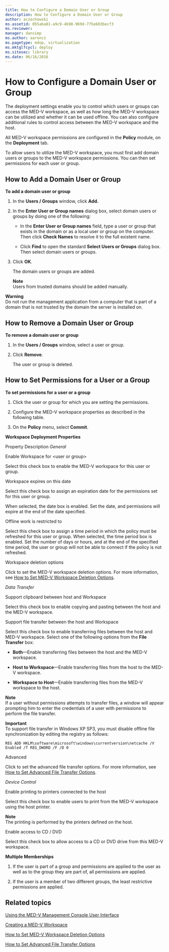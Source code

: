 ```yaml
---
title: How to Configure a Domain User or Group
description: How to Configure a Domain User or Group
author: aczechowski
ms.assetid: 055aba81-a9c9-4b98-969d-775e603becf3
ms.reviewer: 
manager: dansimp
ms.author: aaroncz
ms.pagetype: mdop, virtualization
ms.mktglfcycl: deploy
ms.sitesec: library
ms.date: 06/16/2016
---
```



# How to Configure a Domain User or Group


The deployment settings enable you to control which users or groups can access the MED-V workspace, as well as how long the MED-V workspace can be utilized and whether it can be used offline. You can also configure additional rules to control access between the MED-V workspace and the host.

All MED-V workspace permissions are configured in the **Policy** module, on the **Deployment** tab.

To allow users to utilize the MED-V workspace, you must first add domain users or groups to the MED-V workspace permissions. You can then set permissions for each user or group.

## How to Add a Domain User or Group


**To add a domain user or group**

1.  In the **Users / Groups** window, click **Add.**

2.  In the **Enter User or Group names** dialog box, select domain users or groups by doing one of the following:

    -   In the **Enter User or Group names** field, type a user or group that exists in the domain or as a local user or group on the computer. Then click **Check Names** to resolve it to the full existent name.

    -   Click **Find** to open the standard **Select Users or Groups** dialog box. Then select domain users or groups.

3.  Click **OK**.

    The domain users or groups are added.

    **Note**  
    Users from trusted domains should be added manually.




**Warning**  
Do not run the management application from a computer that is part of a domain that is not trusted by the domain the server is installed on.




## How to Remove a Domain User or Group


**To remove a domain user or group**

1.  In the **Users / Groups** window, select a user or group.

2.  Click **Remove**.

    The user or group is deleted.

## How to Set Permissions for a User or a Group


**To set permissions for a user or a group**

1.  Click the user or group for which you are setting the permissions.

2.  Configure the MED-V workspace properties as described in the following table.

3.  On the **Policy** menu, select **Commit**.

**Workspace Deployment Properties**

Property
Description
*General*

Enable Workspace for &lt;user or group&gt;

Select this check box to enable the MED-V workspace for this user or group.

Workspace expires on this date

Select this check box to assign an expiration date for the permissions set for this user or group.

When selected, the date box is enabled. Set the date, and permissions will expire at the end of the date specified.

Offline work is restricted to

Select this check box to assign a time period in which the policy must be refreshed for this user or group. When selected, the time period box is enabled. Set the number of days or hours, and at the end of the specified time period, the user or group will not be able to connect if the policy is not refreshed.

Workspace deletion options

Click to set the MED-V workspace deletion options. For more information, see [How to Set MED-V Workspace Deletion Options](how-to-set-med-v-workspace-deletion-options.md).

*Data Transfer*

Support clipboard between host and Workspace

Select this check box to enable copying and pasting between the host and the MED-V workspace.

Support file transfer between the host and Workspace

Select this check box to enable transferring files between the host and MED-V workspace. Select one of the following options from the **File Transfer** box:

-   **Both**—Enable transferring files between the host and the MED-V workspace.

-   **Host to Workspace**—Enable transferring files from the host to the MED-V workspace.

-   **Workspace to Host**—Enable transferring files from the MED-V workspace to the host.

**Note**  
If a user without permissions attempts to transfer files, a window will appear prompting him to enter the credentials of a user with permissions to perform the file transfer.



**Important**  
To support file transfer in Windows XP SP3, you must disable offline file synchronization by editing the registry as follows:

`REG ADD HKLM\software\microsoft\windows\currentversion\netcache /V Enabled /T REG_DWORD /F /D 0`



Advanced

Click to set the advanced file transfer options. For more information, see [How to Set Advanced File Transfer Options](how-to-set-advanced-file-transfer-options.md).

*Device Control*

Enable printing to printers connected to the host

Select this check box to enable users to print from the MED-V workspace using the host printer.

**Note**  
The printing is performed by the printers defined on the host.



Enable access to CD / DVD

Select this check box to allow access to a CD or DVD drive from this MED-V workspace.



**Multiple Memberships**

1.  If the user is part of a group and permissions are applied to the user as well as to the group they are part of, all permissions are applied.

2.  If the user is a member of two different groups, the least restrictive permissions are applied.

## Related topics


[Using the MED-V Management Console User Interface](using-the-med-v-management-console-user-interface.md)

[Creating a MED-V Workspace](creating-a-med-v-workspacemedv-10-sp1.md)

[How to Set MED-V Workspace Deletion Options](how-to-set-med-v-workspace-deletion-options.md)

[How to Set Advanced File Transfer Options](how-to-set-advanced-file-transfer-options.md)










